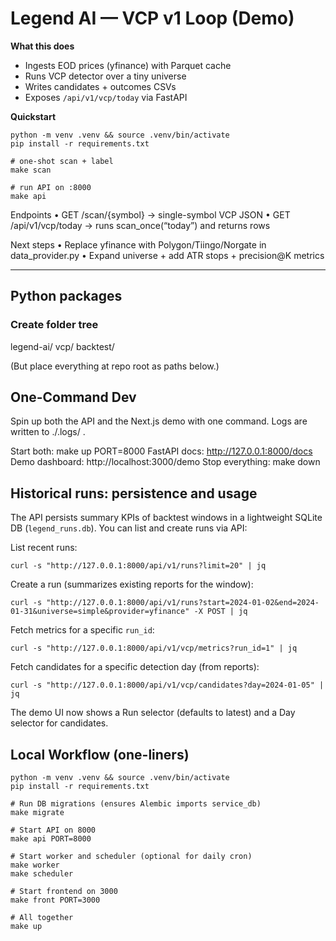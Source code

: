 # Legend AI — VCP v1 Loop (Demo)

**What this does**
- Ingests EOD prices (yfinance) with Parquet cache
- Runs VCP detector over a tiny universe
- Writes candidates + outcomes CSVs
- Exposes `/api/v1/vcp/today` via FastAPI

**Quickstart**
```
python -m venv .venv && source .venv/bin/activate
pip install -r requirements.txt

# one-shot scan + label
make scan

# run API on :8000
make api
```

Endpoints
	•	GET /scan/{symbol} → single-symbol VCP JSON
	•	GET /api/v1/vcp/today → runs scan_once(“today”) and returns rows

Next steps
	•	Replace yfinance with Polygon/Tiingo/Norgate in data_provider.py
	•	Expand universe + add ATR stops + precision@K metrics

---

## Python packages

### Create folder tree

legend-ai/
vcp/
backtest/

 (But place everything at repo root as paths below.)

## One-Command Dev

Spin up both the API and the Next.js demo with one command. Logs are written to ./.logs/ .

Start both: make up PORT=8000
FastAPI docs: http://127.0.0.1:8000/docs
Demo dashboard: http://localhost:3000/demo
Stop everything: make down

## Historical runs: persistence and usage

The API persists summary KPIs of backtest windows in a lightweight SQLite DB (`legend_runs.db`). You can list and create runs via API:

List recent runs:

```
curl -s "http://127.0.0.1:8000/api/v1/runs?limit=20" | jq
```

Create a run (summarizes existing reports for the window):

```
curl -s "http://127.0.0.1:8000/api/v1/runs?start=2024-01-02&end=2024-01-31&universe=simple&provider=yfinance" -X POST | jq
```

Fetch metrics for a specific `run_id`:

```
curl -s "http://127.0.0.1:8000/api/v1/vcp/metrics?run_id=1" | jq
```

Fetch candidates for a specific detection day (from reports):

```
curl -s "http://127.0.0.1:8000/api/v1/vcp/candidates?day=2024-01-05" | jq
```

The demo UI now shows a Run selector (defaults to latest) and a Day selector for candidates.

## Local Workflow (one-liners)

```
python -m venv .venv && source .venv/bin/activate
pip install -r requirements.txt

# Run DB migrations (ensures Alembic imports service_db)
make migrate

# Start API on 8000
make api PORT=8000

# Start worker and scheduler (optional for daily cron)
make worker
make scheduler

# Start frontend on 3000
make front PORT=3000

# All together
make up
```
